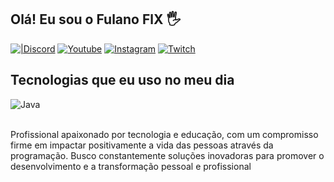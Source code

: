 ## Olá! Eu sou o Fulano FlX 🖐️

[![|Discord](https://img.shields.io/badge/Discord-7289DA?style=for-the-badge&logo=discord&logoColor=white=https://discord.gg/VjkfdYta)](https://discord.gg/VjkfdYta)
[![Youtube](https://img.shields.io/badge/YouTube-FF0000?style=for-the-badge&logo=youtube&logoColor=white)](https://www.youtube.com/@DerickBGC)
[![Instagram](https://img.shields.io/badge/Instagram-E4405F?style=for-the-badge&logo=instagram&logoColor=white)](https://instagram.com/derickbgc)
[![Twitch](https://img.shields.io/badge/Twitch-9146FF?style=for-the-badge&logo=twitch&logoColor=white)](https://www.twitch.tv/derickbgc_)

## Tecnologias que eu uso no meu dia

<div style="display: inline_block">
  <img align="center" alt="Java" src="https://img.shields.io/badge/Java-ED8B00?style=for-the-badge&logo=openjdk&logoColor=white" />
</div><br/>

Profissional apaixonado por tecnologia e educação, com um compromisso firme em impactar positivamente a vida das pessoas através da programação. Busco constantemente soluções inovadoras para promover o desenvolvimento e a transformação pessoal e profissional
